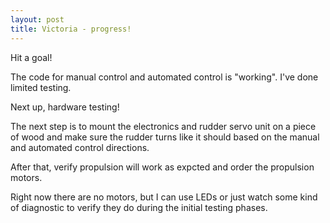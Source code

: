 ```yaml
---
layout: post
title: Victoria - progress!
---
```


Hit a goal!

The code for manual control and automated control is "working". I've done limited testing. 

Next up, hardware testing!

The next step is to mount the electronics and rudder servo unit on a piece of wood and make sure the rudder turns like it should based on the manual and automated control directions.

After that, verify propulsion will work as expcted and order the propulsion motors. 

Right now there are no motors, but I can use LEDs or just watch some kind of diagnostic to verify they do during the initial testing phases.
